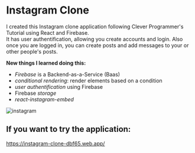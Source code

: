 # Instagram Clone

I created this Instagram clone application following Clever Programmer's Tutorial using React and Firebase.
</br>
It has user authentification, allowing you create accounts and login. Also once you are logged in, you can create posts and add messages to your or other people's posts.

**New things I learned doing this:**
* *Firebase* is a Backend-as-a-Service (Baas)
* *conditional rendering*: render elements based on a condition
* *user authentification* using Firebase
* Firebase *storage*
* *react-instagram-embed*


![instagram](https://user-images.githubusercontent.com/29714385/92585806-1b992f80-f29e-11ea-8de8-e70d476c0640.PNG)


## If you want to try the application:
https://instagram-clone-dbf65.web.app/
